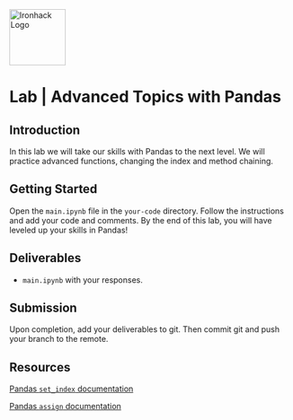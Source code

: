 <img src="https://bit.ly/2VnXWr2" alt="Ironhack Logo" width="100"/>

# Lab | Advanced Topics with Pandas

## Introduction

In this lab we will take our skills with Pandas to the next level. We will practice advanced 
functions, changing the index and method chaining.

## Getting Started

Open the `main.ipynb` file in the `your-code` directory. Follow the instructions and add 
your code and comments. By the end of this lab, you will have leveled up your skills in 
Pandas!

## Deliverables

- `main.ipynb` with your responses.

## Submission

Upon completion, add your deliverables to git. Then commit git and push your branch to 
the remote.

## Resources

[Pandas `set_index` documentation](https://pandas.pydata.org/pandas-docs/stable/reference/api/pandas.DataFrame.set_index.html)

[Pandas `assign` documentation](https://pandas.pydata.org/pandas-docs/version/0.22/generated/pandas.DataFrame.assign.html)
